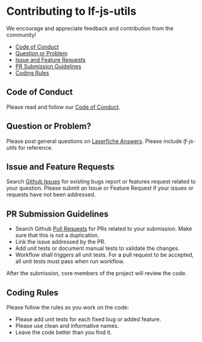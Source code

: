 # Contributing to lf-js-utils
We encourage and appreciate feedback and contribution from the community!

 - [Code of Conduct](#coc)
 - [Question or Problem](#question)
 - [Issue and Feature Requests](#issue)
 - [PR Submission Guidelines](#submit-pr)
 - [Coding Rules](#rules)

## <a name="coc"></a> Code of Conduct
 Please read and follow our [Code of Conduct](https://github.com/Laserfiche/lf-js-utils/blob/main/code_of_conduct.md).

## <a name="question"></a> Question or Problem?

Please post general questions on [Laserfiche Answers](https://answers.laserfiche.com/). Please include *lf-js-utils* for reference.

## <a name="issue"></a> Issue and Feature Requests

Search [Github Issues](https://github.com/Laserfiche/lf-js-utils/issues) for existing bugs report or features request related to your question. Please submit an Issue or Feature Request if your issues or requests have not been addressed.
## <a name="submit-pr"></a> PR Submission Guidelines

- Search Github [Pull Requests](https://github.com/Laserfiche/lf-js-utils/pulls) for PRs related to your submission. Make sure that this is not a duplication.
- Link the issue addressed by the PR.
- Add unit tests or document manual tests to validate the changes.
- Workflow shall triggers all unit tests. For a pull request to be accepted, all unit tests must pass when run workflow.

After the submission, core members of the project will review the code. 

## <a name="rules"></a> Coding Rules
Please follow the rules as you work on the code:

- Please add unit tests for each fixed bug or added feature.
- Please use clean and informative names.
- Leave the code better than you find it.